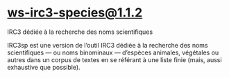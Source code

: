 # ws-irc3-species@1.1.2

IRC3 dédiée à la recherche des noms scientifiques

IRC3sp est une version de l’outil IRC3 dédiée à la recherche des noms scientifiques — ou noms binominaux — d’espèces animales, végétales ou autres dans un corpus de textes en se référant à une liste finie (mais, aussi exhaustive que possible).
